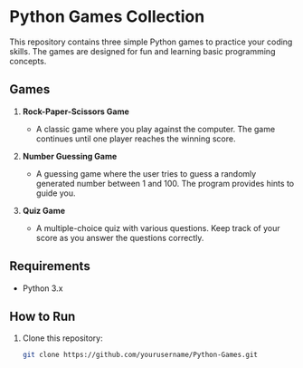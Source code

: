 # Python Games Collection

This repository contains three simple Python games to practice your coding skills. The games are designed for fun and learning basic programming concepts.

## Games

1. **Rock-Paper-Scissors Game**
   - A classic game where you play against the computer. The game continues until one player reaches the winning score.

2. **Number Guessing Game**
   - A guessing game where the user tries to guess a randomly generated number between 1 and 100. The program provides hints to guide you.

3. **Quiz Game**
   - A multiple-choice quiz with various questions. Keep track of your score as you answer the questions correctly.

## Requirements

- Python 3.x

## How to Run

1. Clone this repository:
   ```bash
   git clone https://github.com/yourusername/Python-Games.git
